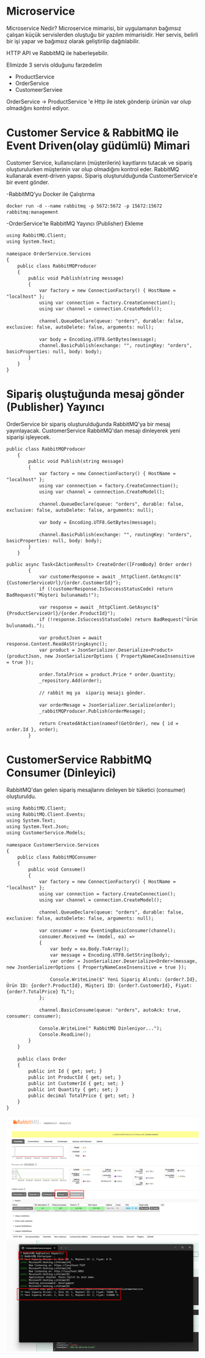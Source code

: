 ﻿# Microservice 
Microservice Nedir?
Microservice mimarisi, bir uygulamanın bağımsız çalışan küçük servislerden oluştuğu bir yazılım mimarisidir.
Her servis, belirli bir işi yapar ve bağımsız olarak geliştirilip dağıtılabilir.

HTTP API ve RabbitMQ ile haberleşebilir.

Elimizde 3 servis olduğunu farzedelim 

- ProductService
- OrderService
- CustomeerServiee

OrderService -> ProductService 'e Http ile istek gönderip ürünün var olup olmadığını kontrol ediyor.

# Customer Service & RabbitMQ ile Event Driven(olay güdümlü) Mimari
Customer Service, kullanıcıların (müşterilerin) kayıtlarını tutacak ve sipariş oluşturulurken müşterinin var olup olmadığını kontrol eder.
RabbitMQ kullanarak event-driven yapısı.
Sipariş oluşturulduğunda CustomerService'e bir event gönder.

-RabbitMQ’yu Docker ile Çalıştırma
````
docker run -d --name rabbitmq -p 5672:5672 -p 15672:15672 rabbitmq:management
````

-OrderService'te RabbitMQ Yayıncı (Publisher) Ekleme

````
using RabbitMQ.Client;
using System.Text;

namespace OrderService.Services
{
    public class RabbitMQProducer
    {
        public void Publish(string message)
        {
            var factory = new ConnectionFactory() { HostName = "localhost" };
            using var connection = factory.CreateConnection();
            using var channel = connection.CreateModel();

            channel.QueueDeclare(queue: "orders", durable: false, exclusive: false, autoDelete: false, arguments: null);

            var body = Encoding.UTF8.GetBytes(message);
            channel.BasicPublish(exchange: "", routingKey: "orders", basicProperties: null, body: body);
        }
    }
}

````

# Sipariş oluştuğunda mesaj gönder (Publisher)  Yayıncı

 OrderService  bir sipariş oluşturulduğunda RabbitMQ'ya bir mesaj yayınlayacak.
 CustomerService RabbitMQ'dan mesajı dinleyerek yeni siparişi işleyecek.

````
public class RabbitMQProducer
	{
		public void Publish(string message)
		{
			var factory = new ConnectionFactory() { HostName = "localhost" };
			using var connnection = factory.CreateConnection();
			using var channel = connnection.CreateModel();

			channel.QueueDeclare(queue: "orders", durable: false, exclusive: false, autoDelete: false, arguments: null);

			var body = Encoding.UTF8.GetBytes(message);

			channel.BasicPublish(exchange: "", routingKey: "orders", basicProperties: null, body: body);
		}
	}
````

````
public async Task<IActionResult> CreateOrder([FromBody] Order order)
		{
			var customerResponse = await _httpClient.GetAsync($"{CustomerServiceUrl}/{order.CustomerId}");
			if (!customerResponse.IsSuccessStatusCode) return BadRequest("Müşteri bulunamadı!");

			var response = await _httpClient.GetAsync($"{ProductServiceUrl}/{order.ProductId}");
			if (!response.IsSuccessStatusCode) return BadRequest("Ürün bulunamadı.");

			var productJson = await response.Content.ReadAsStringAsync();
			var product = JsonSerializer.Deserialize<Product>(productJson, new JsonSerializerOptions { PropertyNameCaseInsensitive = true });

			order.TotalPrice = product.Price * order.Quantity;
			_repository.Add(order);

			// rabbit mq ya  sipariş mesajı gönder.

			var orderMesage = JsonSerializer.Serialize(order);
			_rabbitMQProducer.Publish(orderMesage);

			return CreatedAtAction(nameof(GetOrder), new { id = order.Id }, order);
		}
````

# CustomerService RabbitMQ Consumer (Dinleyici)
RabbitMQ'dan gelen sipariş mesajlarını dinleyen bir tüketici (consumer) oluşturuldu.

````
using RabbitMQ.Client;
using RabbitMQ.Client.Events;
using System.Text;
using System.Text.Json;
using CustomerService.Models;

namespace CustomerService.Services
{
    public class RabbitMQConsumer
    {
        public void Consume()
        {
            var factory = new ConnectionFactory() { HostName = "localhost" };
            using var connection = factory.CreateConnection();
            using var channel = connection.CreateModel();

            channel.QueueDeclare(queue: "orders", durable: false, exclusive: false, autoDelete: false, arguments: null);

            var consumer = new EventingBasicConsumer(channel);
            consumer.Received += (model, ea) =>
            {
                var body = ea.Body.ToArray();
                var message = Encoding.UTF8.GetString(body);
                var order = JsonSerializer.Deserialize<Order>(message, new JsonSerializerOptions { PropertyNameCaseInsensitive = true });

                Console.WriteLine($" Yeni Sipariş Alındı: {order?.Id}, Ürün ID: {order?.ProductId}, Müşteri ID: {order?.CustomerId}, Fiyat: {order?.TotalPrice} TL");
            };

            channel.BasicConsume(queue: "orders", autoAck: true, consumer: consumer);

            Console.WriteLine(" RabbitMQ Dinleniyor...");
            Console.ReadLine();
        }
    }

    public class Order
    {
        public int Id { get; set; }
        public int ProductId { get; set; }
        public int CustomerId { get; set; }
        public int Quantity { get; set; }
        public decimal TotalPrice { get; set; }
    }
}

````
![Resim1](https://github.com/omerserfice/MicroServiceProject/blob/master/CustomerService/images/Screenshot_1.png)
![Resim2](https://github.com/omerserfice/MicroServiceProject/blob/master/CustomerService/images/Screenshot_2.png)


